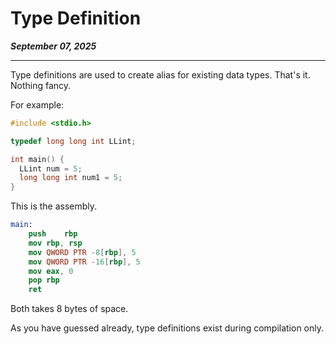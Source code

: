 # Type Definition

_**September 07, 2025**_

***

Type definitions are used to create alias for existing data types. That's it. Nothing fancy.

For example:

```c
#include <stdio.h>

typedef long long int LLint;

int main() {
  LLint num = 5;
  long long int num1 = 5;
}
```

This is the assembly.

```nasm
main:
	push	rbp
	mov	rbp, rsp
	mov	QWORD PTR -8[rbp], 5
	mov	QWORD PTR -16[rbp], 5
	mov	eax, 0
	pop	rbp
	ret
```

Both takes 8 bytes of space.

As you have guessed already, type definitions exist during compilation only.

